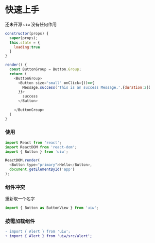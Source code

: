 快速上手
===

还未开源 `uiw` 没有任何作用


<!--DemoStart--> 
```js
constructor(props) {
  super(props);
  this.state = {
    loading:true
  }
}

render() {
  const ButtonGroup = Button.Group;
  return (
    <ButtonGroup>
      <Button size="small" onClick={()=>{
        Message.success('This is an success Message.',{duration:2})
      }}>
        success
      </Button>
      
    </ButtonGroup>
  )
}
```
<!--End-->

### 使用

```js
import React from 'react';
import ReactDOM from 'react-dom';
import { Button } from 'uiw';

ReactDOM.render(
  <Button type="primary">Hello</Button>, 
  document.getElementById('app')
);
```

### 组件冲突

重新取一个名字

```js
import { Button as ButtonView } from 'uiw';
```

### 按需加载组件

```diff
- import { Alert } from 'uiw';
+ import { Alert } from 'uiw/src/alert';
```